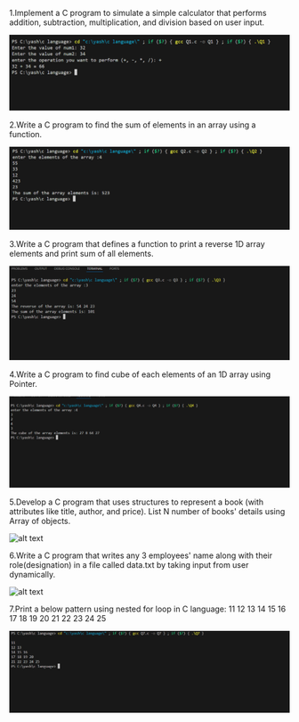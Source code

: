 1.Implement a C program to simulate a simple calculator that performs addition, subtraction, multiplication, and division based on user input.

![alt text](./image/Q1.png)



2.Write a C program to find the sum of elements in an array using a function.

![alt text](./image/Q2.png)



3.Write a C program that defines a function to print a reverse 1D array elements and print sum of all elements.

![alt text](./image/Q3.png)


4.Write a C program to find cube of each elements of an 1D array using Pointer.


![alt text](./image/Q4.png)


5.Develop a C program that uses structures to represent a book (with attributes like title, author, and price). List N number of books' details using Array of objects.


![alt text](./image/5.png)

6.Write a C program that writes any 3 employees' name along with their role(designation) in a file called data.txt by taking input from user dynamically.

![alt text](./image/6.png)


7.Print a below pattern using nested for loop in C language:
11
12 13
14 15 16
17 18 19 20
21 22 23 24 25

![alt text](./image/Q7.png)